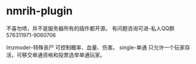 # nmrih-plugin
不喜勿喷，并不是服务器所有的插件都开源。
有问题咨询可进-私人QQ群576311971-9060706

lmzmoder-特殊丧尸
可控制概率、血量、伤害。
single-单通
只允许一个玩家存活，可移交单通资格和投票选举单通玩家。
